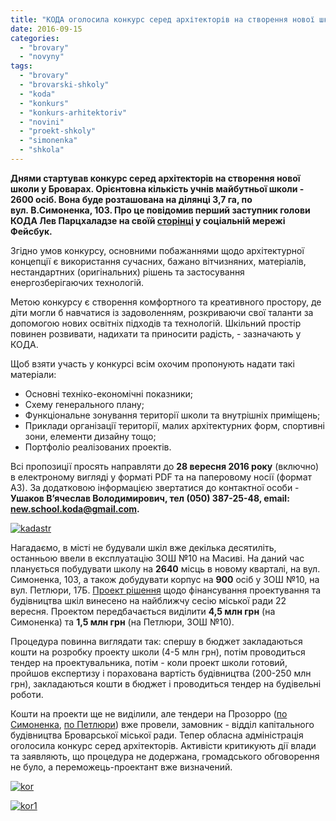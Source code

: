 ```yaml
---
title: "КОДА оголосила конкурс серед архітекторів на створення нової школи в Броварах"
date: 2016-09-15
categories: 
  - "brovary"
  - "novyny"
tags: 
  - "brovary"
  - "brovarski-shkoly"
  - "koda"
  - "konkurs"
  - "konkurs-arhitektoriv"
  - "novini"
  - "proekt-shkoly"
  - "simonenka"
  - "shkola"
---
```


**Днями стартував конкурс серед архітекторів на створення нової школи у Броварах. Орієнтовна кількість учнів майбутньої школи - 2600 осіб. Вона буде розташована на ділянці 3,7 га, по вул. В.Симоненка, 103. Про це повідомив перший заступник голови КОДА Лев Парцхаладзе на своїй [сторінці](https://www.facebook.com/lev.partskhaladze/photos/a.162260117261772.1073741833.160945070726610/625717764249336/?type=3) у соціальній мережі Фейсбук.**

Згідно умов конкурсу, основними побажаннями щодо архітектурної концепції є використання сучасних, бажано вітчизняних, матеріалів, нестандартних (оригінальних) рішень та застосування енергозберігаючих технологій.

Метою конкурсу є створення комфортного та креативного простору, де діти могли б навчатися із задоволенням, розкриваючи свої таланти за допомогою нових освітніх підходів та технологій. Шкільний простір повинен розвивати, надихати та приносити радість, - зазначають у КОДА.

Щоб взяти участь у конкурсі всім охочим пропонують надати такі матеріали:

- Основні техніко-економічні показники;
- Схему генерального плану;
- Функціональне зонування території школи та внутрішніх приміщень;
- Приклади організації території, малих архітектурних форм, спортивні зони, елементи дизайну тощо;
- Портфоліо реалізованих проектів.

Всі пропозиції просять направляти до **28 вересня 2016 року** (включно) в електроному вигляді у форматі PDF та на паперовому носії (формат А3). За додатковою інформацією звертатися до контактної особи - **Ушаков В’ячеслав Володимирович, тел (050) 387-25-48, email: new.school.koda@gmail.com.**

[![kadastr](https://mpz.brovary.org/wp-content/uploads/2016/09/kadastr.jpg)](https://mpz.brovary.org/wp-content/uploads/2016/09/kadastr.jpg)

Нагадаємо, в місті не будували шкіл вже декілька десятиліть, останньою ввели в експлуатацію ЗОШ №10 на Масиві. На даний час планується побудувати школу на **2640** місць в новому кварталі, на вул. Симоненка, 103, а також добудувати корпус на **900** осіб у ЗОШ №10, на вул. Петлюри, 17Б. [Проект рішення](http://brovary-rada.gov.ua/documents/24359.html) щодо фінансування проектування та будівництва шкіл винесено на найближчу сесію міської ради 22 вересня. Проектом передбачається виділити **4,5 млн грн** (на Симоненка) та **1,5 млн грн** (на Петлюри, ЗОШ №10).

Процедура повинна виглядати так: спершу в бюджет закладаються кошти на розробку проекту школи (4-5 млн грн), потім проводиться тендер на проектувальника, потім - коли проект школи готовий, пройшов експертизу і порахована вартість будівництва (200-250 млн грн), закладаються кошти в бюджет і проводиться тендер на будівельні роботи.

Кошти на проекти ще не виділили, але тендери на Прозорро ([по Симоненка](https://prozorro.gov.ua/tender/UA-2016-08-26-000002-b/), [по Петлюри](https://prozorro.gov.ua/tender/UA-2016-08-26-000008-a/)) вже провели, замовник - відділ капітального будівництва Броварської міської ради. Тепер обласна адміністрація оголосила конкурс серед архітекторів. Активісти критикують дії влади та заявляють, що процедура не додержана, громадського обговорення не було, а переможець-проектант вже визначений.

[![kor](https://mpz.brovary.org/wp-content/uploads/2016/09/kor.jpg)](https://mpz.brovary.org/wp-content/uploads/2016/09/kor.jpg)

[![kor1](https://mpz.brovary.org/wp-content/uploads/2016/09/kor1.jpg)](https://mpz.brovary.org/wp-content/uploads/2016/09/kor1.jpg)
